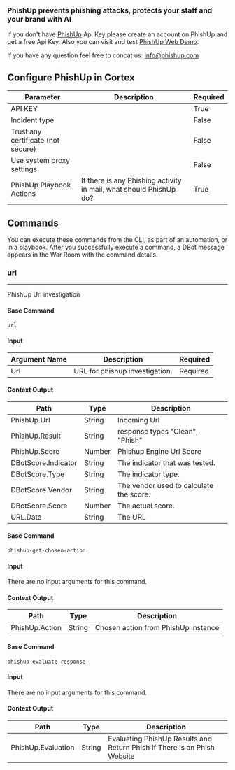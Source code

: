 ### PhishUp prevents phishing attacks, protects your staff and your brand with AI

If you don't have [PhishUp](https://phishup.co) Api Key please create an account on PhishUp and get a free Api Key. 
Also you can visit and test [PhishUp Web Demo](https://phishup.co).

If you have any question feel free to concat us: [info@phishup.com](mailto:info@phishup.co)

## Configure PhishUp in Cortex


| **Parameter** | **Description** | **Required** |
| --- | --- | --- |
| API KEY |  | True |
| Incident type |  | False |
| Trust any certificate (not secure) |  | False |
| Use system proxy settings |  | False |
| PhishUp Playbook Actions | If there is any Phishing activity in mail, what should PhishUp do? | True |

## Commands

You can execute these commands from the CLI, as part of an automation, or in a playbook.
After you successfully execute a command, a DBot message appears in the War Room with the command details.

### url

***
PhishUp Url investigation

#### Base Command

`url`

#### Input

| **Argument Name** | **Description** | **Required** |
| --- | --- | --- |
| Url | URL for phishup investigation. | Required | 


#### Context Output

| **Path** | **Type** | **Description** |
| --- | --- | --- |
| PhishUp.Url | String | Incoming Url |
| PhishUp.Result | String | response types "Clean", "Phish" | 
| PhishUp.Score | Number | Phishup Engine Url Score | 
| DBotScore.Indicator | String | The indicator that was tested. | 
| DBotScore.Type | String | The indicator type. | 
| DBotScore.Vendor | String | The vendor used to calculate the score. | 
| DBotScore.Score | Number | The actual score. | 
| URL.Data | String | The URL | 


#### Base Command

`phishup-get-chosen-action`

#### Input

There are no input arguments for this command.

#### Context Output

| **Path** | **Type** | **Description** |
| --- | --- | --- |
| PhishUp.Action | String | Chosen action from PhishUp instance | 


#### Base Command

`phishup-evaluate-response`

#### Input

There are no input arguments for this command.

#### Context Output

| **Path** | **Type** | **Description** |
| --- | --- | --- |
| PhishUp.Evaluation | String | Evaluating PhishUp Results and Return Phish If There is an Phish Website | 